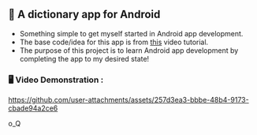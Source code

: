 ## 📗 A dictionary app for Android
- Something simple to get myself started in Android app development.
- The base code/idea for this app is from [this](https://www.youtube.com/watch?v=LKxSlq_jMd8) video tutorial.
- The purpose of this project is to learn Android app development by completing the app to my desired state!

### 🖥 Video Demonstration :

https://github.com/user-attachments/assets/257d3ea3-bbbe-48b4-9173-cbade94a2ce6

o_Q
